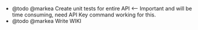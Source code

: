 * @todo @markea Create unit tests for entire API <-- Important and will be time consuming, need API Key command working for this.
* @todo @markea Write WIKI